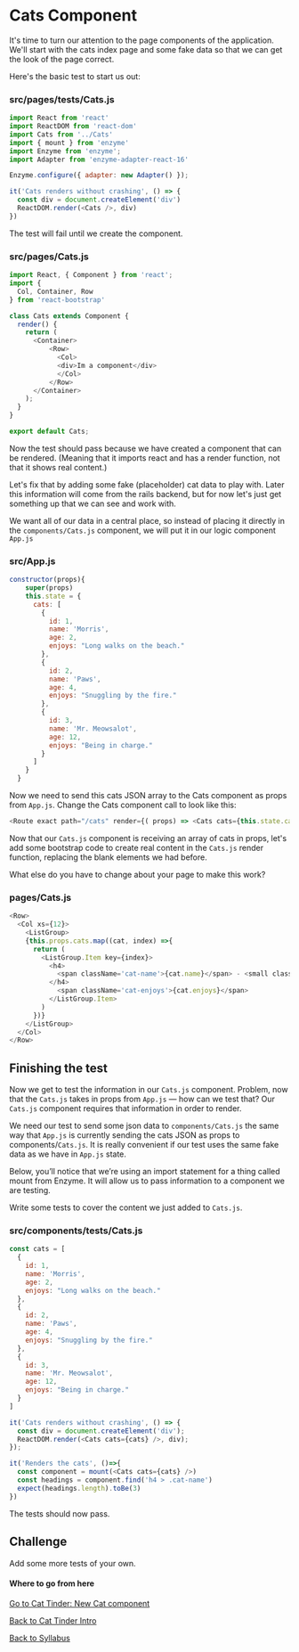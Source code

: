 # Cats Component

It's time to turn our attention to the page components of the application. We'll start with the cats index page and some fake data so that we can get the look of the page correct.

Here's the basic test to start us out:

### src/pages/__tests__/Cats.js

```javascript
import React from 'react'
import ReactDOM from 'react-dom'
import Cats from '../Cats'
import { mount } from 'enzyme'
import Enzyme from 'enzyme';
import Adapter from 'enzyme-adapter-react-16'

Enzyme.configure({ adapter: new Adapter() });

it('Cats renders without crashing', () => {
  const div = document.createElement('div')
  ReactDOM.render(<Cats />, div)
})
```

The test will fail until we create the component.

### src/pages/Cats.js

```javascript
import React, { Component } from 'react';
import {
  Col, Container, Row
} from 'react-bootstrap'

class Cats extends Component {
  render() {
    return (
      <Container>
          <Row>
            <Col>
            <div>Im a component</div>
            </Col>
          </Row>
      </Container>
    );
  }
}

export default Cats;
```

Now the test should pass because we have created a component that can be rendered. (Meaning that it imports react and has a render function, not that it shows real content.)

Let's fix that by adding some fake (placeholder) cat data to play with. Later this information will come from the rails backend, but for now let's just get something up that we can see and work with.

We want all of our data in a central place, so instead of placing it directly in the ```components/Cats.js``` component, we will put it in our logic component ```App.js```

### src/App.js

```javascript
constructor(props){
    super(props)
    this.state = {
      cats: [
        {
          id: 1,
          name: 'Morris',
          age: 2,
          enjoys: "Long walks on the beach."
        },
        {
          id: 2,
          name: 'Paws',
          age: 4,
          enjoys: "Snuggling by the fire."
        },
        {
          id: 3,
          name: 'Mr. Meowsalot',
          age: 12,
          enjoys: "Being in charge."
        }
      ]
    }
  }
```

Now we need to send this cats JSON array to the Cats component as props from ```App.js```. Change the Cats component call to look like this:

```javascript
<Route exact path="/cats" render={( props) => <Cats cats={this.state.cats}/> } />
```

Now that our ```Cats.js``` component is receiving an array of cats in props, let's add some bootstrap code to create real content in the ```Cats.js``` render function, replacing the blank elements we had before.

What else do you have to change about your page to make this work?

### pages/Cats.js

```javascript
<Row>
  <Col xs={12}>
    <ListGroup>
    {this.props.cats.map((cat, index) =>{
      return (
        <ListGroup.Item key={index}>
          <h4>
            <span className='cat-name'>{cat.name}</span> - <small className='cat-age'>{cat.age} years old</small>
          </h4>
            <span className='cat-enjoys'>{cat.enjoys}</span>
          </ListGroup.Item>
        )
      })}
    </ListGroup>
  </Col>
</Row>
```

## Finishing the test

Now we get to test the information in our ```Cats.js``` component. Problem, now that the ```Cats.js``` takes in props from ```App.js``` — how can we test that? Our ```Cats.js``` component requires that information in order to render.

We need our test to send some json data to ```components/Cats.js``` the same way that ```App.js``` is currently sending the cats JSON as props to components/```Cats.js```. It is really convenient if our test uses the same fake data as we have in ```App.js``` state.

Below, you’ll notice that we’re using an import statement for a thing called mount from Enzyme. It will allow us to pass information to a component we are testing.

Write some tests to cover the content we just added to ```Cats.js```.

### src/components/__tests__/Cats.js

```javascript
const cats = [
  {
    id: 1,
    name: 'Morris',
    age: 2,
    enjoys: "Long walks on the beach."
  },
  {
    id: 2,
    name: 'Paws',
    age: 4,
    enjoys: "Snuggling by the fire."
  },
  {
    id: 3,
    name: 'Mr. Meowsalot',
    age: 12,
    enjoys: "Being in charge."
  }
]

it('Cats renders without crashing', () => {
  const div = document.createElement('div');
  ReactDOM.render(<Cats cats={cats} />, div);
});

it('Renders the cats', ()=>{
  const component = mount(<Cats cats={cats} />)
  const headings = component.find('h4 > .cat-name')
  expect(headings.length).toBe(3)
})
```

The tests should now pass.

## Challenge

Add some more tests of your own.

#### Where to go from here

[Go to Cat Tinder: New Cat component](./07cat_tinder_new_cats.md)

[Back to Cat Tinder Intro](./05cat_tinder_intro.md)

[Back to Syllabus](../../README.md)